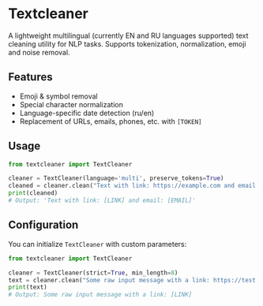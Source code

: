 # Textcleaner

A lightweight multilingual (currently EN and RU languages supported) text cleaning utility for NLP tasks. Supports tokenization, normalization, emoji and noise removal.

## Features

- Emoji & symbol removal
- Special character normalization
- Language-specific date detection (ru/en)
- Replacement of URLs, emails, phones, etc. with `[TOKEN]`

## Usage

```python
from textcleaner import TextCleaner

cleaner = TextCleaner(language='multi', preserve_tokens=True)
cleaned = cleaner.clean("Text with link: https://example.com and email: me@gmail.com")
print(cleaned)
# Output: 'Text with link: [LINK] and email: [EMAIL]'
```


## Configuration

You can initialize `TextCleaner` with custom parameters:

```python
from textcleaner import TextCleaner

cleaner = TextCleaner(strict=True, min_length=8)
text = cleaner.clean("Some raw input message with a link: https://test.com")
print(text)
# Output: Some raw input message with a link: [LINK]
```
